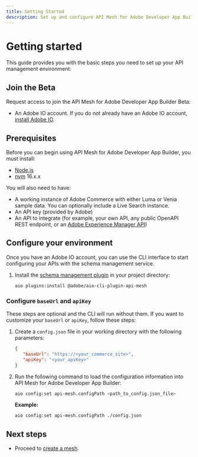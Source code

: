 ```yaml
---
title: Getting Started
description: Set up and configure API Mesh for Adobe Developer App Builder.
---
```


# Getting started

This guide provides you with the basic steps you need to set up your API management environment:

## Join the Beta

Request access to join the API Mesh for Adobe Developer App Builder Beta:

<!-- coming soon -->

-  An Adobe IO account. If you do not already have an Adobe IO account, [install Adobe IO].

## Prerequisites

Before you can begin using API Mesh for Adobe Developer App Builder, you must install:

-  [Node.js]
-  [nvm] 16.x.x

You will also need to have:

-  A working instance of Adobe Commerce with either Luma or Venia sample data. You can optionally include a Live Search instance.
-  An API key (provided by Adobe)
-  An API to integrate (for example, your own API, any public OpenAPI REST endpoint, or an [Adobe Experience Manager API])

## Configure your environment

Once you have an Adobe IO account, you can use the CLI interface to start configuring your APIs with the schema management service. 

1. Install the [schema management plugin] in your project directory:

   ```bash
   aio plugins:install @adobe/aio-cli-plugin-api-mesh
   ```

### Configure `baseUrl` and `apiKey`

These steps are optional and the CLI will run without them. If you want to customize your `baseUrl` or `apiKey`, follow these steps:

1. Create a `config.json` file in your working directory with the following parameters:

   ``` json
   {
      "baseUrl": "https://<your_commerce_site>",
      "apiKey": "<your_apiKey>"
   }
   ```

1. Run the following command to load the configuration information into API Mesh for Adobe Developer App Builder:

   ``` bash
   aio config:set api-mesh.configPath <path_to_config.json_file>
   ```

   **Example:**

   ``` bash
   aio config:set api-mesh.configPath ./config.json
   ```

## Next steps

-  Proceed to [create a mesh].

<!-- Link Definitions -->
[nvm]: https://github.com/nvm-sh/nvm
[install Adobe IO]: https://developer.adobe.com/runtime/docs/guides/tools/cli_install
[Adobe Experience Manager API]: https://experienceleague.adobe.com/docs/experience-manager-screens/user-guide/developing/rest-api.html
[request access to Adobe IO]: https://developer.adobe.com/app-builder/trial/
[npm]: https://www.npmjs.com/package/npm
[AIO Plugin Documentation]: https://github.com/adobe/aio-cli#aio-pluginslink-plugin
[aio CLI]: https://developer.adobe.com/runtime/docs/guides/tools/cli_install/
[Node.js]: https://nodejs.org/en/download/
[schema management plugin]: https://www.npmjs.com/package/@adobe/aio-cli-plugin-api-mesh
[create a mesh]: create-mesh.md
